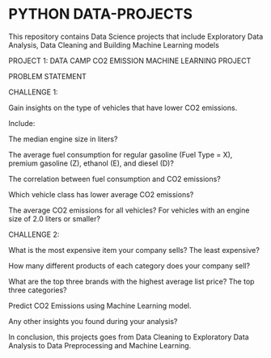 # PYTHON DATA-PROJECTS
This repository contains Data Science projects that include Exploratory Data Analysis, Data Cleaning and Building Machine Learning models

PROJECT 1: DATA CAMP CO2 EMISSION MACHINE LEARNING PROJECT

PROBLEM STATEMENT

CHALLENGE 1: 

Gain insights on the type of vehicles that have lower CO2 emissions. 

Include:

The median engine size in liters?

The average fuel consumption for regular gasoline (Fuel Type = X), premium gasoline (Z), ethanol (E), and diesel (D)?

The correlation between fuel consumption and CO2 emissions?

Which vehicle class has lower average CO2 emissions?

The average CO2 emissions for all vehicles? For vehicles with an engine size of 2.0 liters or smaller?


CHALLENGE 2: 

What is the most expensive item your company sells? The least expensive?

How many different products of each category does your company sell?

What are the top three brands with the highest average list price? The top three categories?

Predict CO2 Emissions using Machine Learning model.

Any other insights you found during your analysis?


In conclusion, this projects goes from Data Cleaning to Exploratory Data Analysis to Data Preprocessing and Machine Learning.
